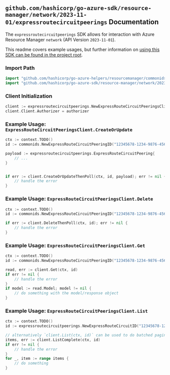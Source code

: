 
## `github.com/hashicorp/go-azure-sdk/resource-manager/network/2023-11-01/expressroutecircuitpeerings` Documentation

The `expressroutecircuitpeerings` SDK allows for interaction with Azure Resource Manager `network` (API Version `2023-11-01`).

This readme covers example usages, but further information on [using this SDK can be found in the project root](https://github.com/hashicorp/go-azure-sdk/tree/main/docs).

### Import Path

```go
import "github.com/hashicorp/go-azure-helpers/resourcemanager/commonids"
import "github.com/hashicorp/go-azure-sdk/resource-manager/network/2023-11-01/expressroutecircuitpeerings"
```


### Client Initialization

```go
client := expressroutecircuitpeerings.NewExpressRouteCircuitPeeringsClientWithBaseURI("https://management.azure.com")
client.Client.Authorizer = authorizer
```


### Example Usage: `ExpressRouteCircuitPeeringsClient.CreateOrUpdate`

```go
ctx := context.TODO()
id := commonids.NewExpressRouteCircuitPeeringID("12345678-1234-9876-4563-123456789012", "example-resource-group", "expressRouteCircuitName", "peeringName")

payload := expressroutecircuitpeerings.ExpressRouteCircuitPeering{
	// ...
}


if err := client.CreateOrUpdateThenPoll(ctx, id, payload); err != nil {
	// handle the error
}
```


### Example Usage: `ExpressRouteCircuitPeeringsClient.Delete`

```go
ctx := context.TODO()
id := commonids.NewExpressRouteCircuitPeeringID("12345678-1234-9876-4563-123456789012", "example-resource-group", "expressRouteCircuitName", "peeringName")

if err := client.DeleteThenPoll(ctx, id); err != nil {
	// handle the error
}
```


### Example Usage: `ExpressRouteCircuitPeeringsClient.Get`

```go
ctx := context.TODO()
id := commonids.NewExpressRouteCircuitPeeringID("12345678-1234-9876-4563-123456789012", "example-resource-group", "expressRouteCircuitName", "peeringName")

read, err := client.Get(ctx, id)
if err != nil {
	// handle the error
}
if model := read.Model; model != nil {
	// do something with the model/response object
}
```


### Example Usage: `ExpressRouteCircuitPeeringsClient.List`

```go
ctx := context.TODO()
id := expressroutecircuitpeerings.NewExpressRouteCircuitID("12345678-1234-9876-4563-123456789012", "example-resource-group", "expressRouteCircuitName")

// alternatively `client.List(ctx, id)` can be used to do batched pagination
items, err := client.ListComplete(ctx, id)
if err != nil {
	// handle the error
}
for _, item := range items {
	// do something
}
```
